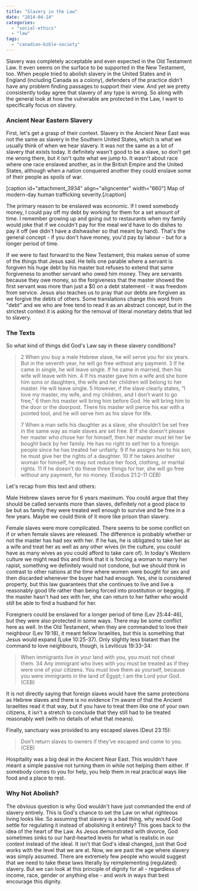 ```yaml
---
title: "Slavery in the Law"
date: "2014-04-14"
categories: 
  - "social-ethics"
  - "law"
tags: 
  - "canadian-bible-society"
---
```


Slavery was completely acceptable and even expected in the Old Testament Law. It even seems on the surface to be supported in the New Testament, too. When people tried to abolish slavery in the United States and in England (including Canada as a colony), defenders of the practice didn't have any problem finding passages to support their view. And yet we pretty consistently today agree that slavery of any type is wrong. So along with the general look at how the vulnerable are protected in the Law, I want to specifically focus on slavery.

### Ancient Near Eastern Slavery

First, let's get a grasp of their context. Slavery in the Ancient Near East was not the same as slavery in the Southern United States, which is what we usually think of when we hear slavery. It was not the same as a lot of slavery that exists today. It definitely wasn't good to be a slave, so don't get me wrong there, but it isn't quite what we jump to. It wasn't about race where one race enslaved another, as in the British Empire and the United States, although when a nation conquered another they could enslave some of their people as spoils of war.

\[caption id="attachment\_3934" align="aligncenter" width="660"\] Map of modern-day human trafficking severity.\[/caption\]

The primary reason to be enslaved was economic. If I owed somebody money, I could pay off my debt by working for them for a set amount of time. I remember growing up and going out to restaurants when my family would joke that if we couldn't pay for the meal we'd have to do dishes to pay it off (we didn't have a dishwasher so that meant by hand). That's the general concept - if you don't have money, you'd pay by labour - but for a longer period of time.

If we were to fast forward to the New Testament, this makes sense of some of the things that Jesus said. He tells one parable where a servant is forgiven his huge debt by his master but refuses to extend that same forgiveness to another servant who owed him money. They are servants because they owe money, so the forgiveness that the master showed the first servant was more than just a $0 on a debt statement - it was freedom from service. Jesus also teaches us to pray that our debts are forgiven as we forgive the debts of others. Some translations change this word from "debt" and we who are free tend to read it as an abstract concept, but in the strictest context it is asking for the removal of literal monetary debts that led to slavery.

### The Texts

So what kind of things did God's Law say in these slavery conditions?

> 2 When you buy a male Hebrew slave, he will serve you for six years. But in the seventh year, he will go free without any payment. 3 If he came in single, he will leave single. If he came in married, then his wife will leave with him. 4 If his master gave him a wife and she bore him sons or daughters, the wife and her children will belong to her master. He will leave single. 5 However, if the slave clearly states, “I love my master, my wife, and my children, and I don’t want to go free,” 6 then his master will bring him before God. He will bring him to the door or the doorpost. There his master will pierce his ear with a pointed tool, and he will serve him as his slave for life.
> 
> 7 When a man sells his daughter as a slave, she shouldn’t be set free in the same way as male slaves are set free. 8 If she doesn’t please her master who chose her for himself, then her master must let her be bought back by her family. He has no right to sell her to a foreign people since he has treated her unfairly. 9 If he assigns her to his son, he must give her the rights of a daughter. 10 If he takes another woman for himself, he may not reduce her food, clothing, or marital rights. 11 If he doesn’t do these three things for her, she will go free without any payment, for no money. (Exodus 21:2-11 CEB)

Let's recap from this text and others:

Male Hebrew slaves serve for 6 years maximum. You could argue that they should be called servants more than slaves, definitely not a good place to be but as family they were treated well enough to survive and be free in a few years. Maybe we could think of it more like prison than slavery.

Female slaves were more complicated. There seems to be some conflict on if or when female slaves are released. The difference is probably whether or not the master has had sex with her. If he has, he is obligated to take her as a wife and treat her as well as any other wives (in the culture, you could have as many wives as you could afford to take care of). In today's Western culture we might read this and think that it is forcing a woman to marry her rapist, something we definitely would not condone, but we should think in contrast to other nations at the time where women were bought for sex and then discarded whenever the buyer had had enough. Yes, she is considered property, but this law guarantees that she continues to live and live a reasonably good life rather than being forced into prostitution or begging. If the master hasn't had sex with her, she can return to her father who would still be able to find a husband for her.

Foreigners could be enslaved for a longer period of time (Lev 25:44-46), but they were also protected in some ways. There may be some conflict here as well. In the Old Testament, when they are commanded to love their neighbour (Lev 19:18), it meant fellow Israelites, but this is something that Jesus would expand (Luke 10:25-37). Only slightly less blatant than the command to love neighbours, though, is Leviticus 19:33-34:

> When immigrants live in your land with you, you must not cheat them. 34 Any immigrant who lives with you must be treated as if they were one of your citizens. You must love them as yourself, because you were immigrants in the land of Egypt; I am the Lord your God. (CEB)

It is not directly saying that foreign slaves would have the same protections as Hebrew slaves and there is no evidence I'm aware of that the Ancient Israelites read it that way, but if you have to treat them like one of your own citizens, it isn't a stretch to conclude that they still had to be treated reasonably well (with no details of what that means).

Finally, sanctuary was provided to any escaped slaves (Deut 23:15):

> Don’t return slaves to owners if they’ve escaped and come to you. (CEB)

Hospitality was a big deal in the Ancient Near East. This wouldn't have meant a simple passive not turning them in while not helping them either. If somebody comes to you for help, you help them in real practical ways like food and a place to rest.

### Why Not Abolish?

The obvious question is why God wouldn't have just commanded the end of slavery entirely. This is God's chance to set the Law on what righteous living looks like. So assuming that slavery is a bad thing, why would God settle for regulating it instead of abolishing it entirely? This goes back to the idea of the heart of the Law. As Jesus demonstrated with divorce, God sometimes sinks to our hard-hearted levels for what is realistic in our context instead of the ideal. It isn't that God's ideal changed, just that God works with the level that we are at. Now, we are past the age where slavery was simply assumed. There are extremely few people who would suggest that we need to take these laws literally by reimplementing (regulated) slavery. But we can look at this principle of dignity for all - regardless of income, race, gender or anything else - and work in ways that best encourage this dignity.
